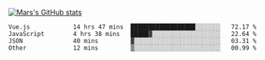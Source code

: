 [![Mars's GitHub stats](https://github-readme-stats.vercel.app/api?username=unbrain)](https://github.com/unbrain/github-readme-stats)

<!--START_SECTION:waka-->

```text
Vue.js            14 hrs 47 mins  ██████████████████░░░░░░░   72.17 %
JavaScript        4 hrs 38 mins   █████▓░░░░░░░░░░░░░░░░░░░   22.64 %
JSON              40 mins         ▓░░░░░░░░░░░░░░░░░░░░░░░░   03.31 %
Other             12 mins         ▒░░░░░░░░░░░░░░░░░░░░░░░░   00.99 %
```

<!--END_SECTION:waka-->
